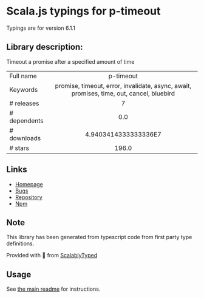 
# Scala.js typings for p-timeout

Typings are for version 6.1.1

## Library description:
Timeout a promise after a specified amount of time

|                    |                 |
| ------------------ | :-------------: |
| Full name          | p-timeout |
| Keywords           | promise, timeout, error, invalidate, async, await, promises, time, out, cancel, bluebird |
| # releases         | 7 |
| # dependents       | 0.0 |
| # downloads        | 4.9403414333333336E7 |
| # stars            | 196.0 |

## Links
- [Homepage](https://github.com/sindresorhus/p-timeout#readme)
- [Bugs](https://github.com/sindresorhus/p-timeout/issues)
- [Repository](https://github.com/sindresorhus/p-timeout)
- [Npm](https://www.npmjs.com/package/p-timeout)
    


## Note
This library has been generated from typescript code from first party type definitions.

Provided with :purple_heart: from [ScalablyTyped](https://github.com/oyvindberg/ScalablyTyped)

## Usage
See [the main readme](../../readme.md) for instructions.


